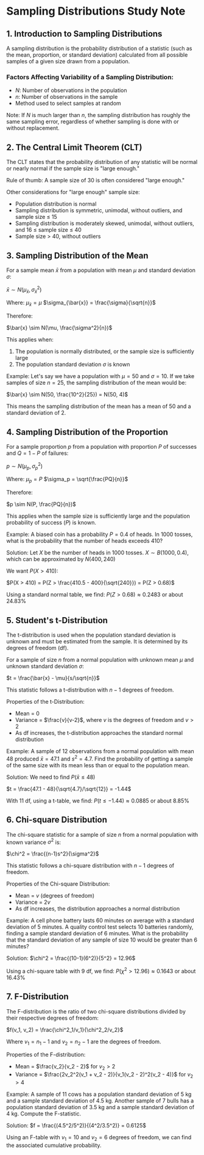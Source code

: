 # Sampling Distributions Study Note

## 1. Introduction to Sampling Distributions

A sampling distribution is the probability distribution of a statistic (such as the mean, proportion, or standard deviation) calculated from all possible samples of a given size drawn from a population.

### Factors Affecting Variability of a Sampling Distribution:
- $N$: Number of observations in the population
- $n$: Number of observations in the sample
- Method used to select samples at random

Note: If $N$ is much larger than $n$, the sampling distribution has roughly the same sampling error, regardless of whether sampling is done with or without replacement.

## 2. The Central Limit Theorem (CLT)

The CLT states that the probability distribution of any statistic will be normal or nearly normal if the sample size is "large enough."

Rule of thumb: A sample size of 30 is often considered "large enough."

Other considerations for "large enough" sample size:
- Population distribution is normal
- Sampling distribution is symmetric, unimodal, without outliers, and sample size ≤ 15
- Sampling distribution is moderately skewed, unimodal, without outliers, and 16 ≤ sample size ≤ 40
- Sample size > 40, without outliers

## 3. Sampling Distribution of the Mean

For a sample mean $\bar{x}$ from a population with mean $\mu$ and standard deviation $\sigma$:

$\bar{x} \sim N(\mu_{\bar{x}}, \sigma^2_{\bar{x}})$

Where:
$\mu_{\bar{x}} = \mu$
$\sigma_{\bar{x}} = \frac{\sigma}{\sqrt{n}}$

Therefore:

$\bar{x} \sim N(\mu, \frac{\sigma^2}{n})$

This applies when:
1. The population is normally distributed, or the sample size is sufficiently large
2. The population standard deviation $\sigma$ is known

Example:
Let's say we have a population with $\mu = 50$ and $\sigma = 10$. If we take samples of size $n = 25$, the sampling distribution of the mean would be:

$\bar{x} \sim N(50, \frac{10^2}{25}) = N(50, 4)$

This means the sampling distribution of the mean has a mean of 50 and a standard deviation of 2.

## 4. Sampling Distribution of the Proportion

For a sample proportion $p$ from a population with proportion $P$ of successes and $Q = 1-P$ of failures:

$p \sim N(\mu_p, \sigma^2_p)$

Where:
$\mu_p = P$
$\sigma_p = \sqrt{\frac{PQ}{n}}$

Therefore:

$p \sim N(P, \frac{PQ}{n})$

This applies when the sample size is sufficiently large and the population probability of success $(P)$ is known.

Example:
A biased coin has a probability $P = 0.4$ of heads. In 1000 tosses, what is the probability that the number of heads exceeds 410?

Solution:
Let $X$ be the number of heads in 1000 tosses.
$X \sim B(1000, 0.4)$, which can be approximated by $N(400, 240)$

We want $P(X > 410)$:

$P(X > 410) = P(Z > \frac{410.5 - 400}{\sqrt{240}}) = P(Z > 0.68)$

Using a standard normal table, we find:
$P(Z > 0.68) \approx 0.2483$ or about 24.83%

## 5. Student's t-Distribution

The t-distribution is used when the population standard deviation is unknown and must be estimated from the sample. It is determined by its degrees of freedom (df).

For a sample of size $n$ from a normal population with unknown mean $\mu$ and unknown standard deviation $\sigma$:

$t = \frac{\bar{x} - \mu}{s/\sqrt{n}}$

This statistic follows a t-distribution with $n-1$ degrees of freedom.

Properties of the t-Distribution:
- Mean = 0
- Variance = $\frac{v}{v-2}$, where $v$ is the degrees of freedom and $v > 2$
- As df increases, the t-distribution approaches the standard normal distribution

Example:
A sample of 12 observations from a normal population with mean 48 produced $\bar{x} = 47.1$ and $s^2 = 4.7$. Find the probability of getting a sample of the same size with its mean less than or equal to the population mean.

Solution:
We need to find $P(\bar{x} \leq 48)$

$t = \frac{47.1 - 48}{\sqrt{4.7}/\sqrt{12}} = -1.44$

With 11 df, using a t-table, we find:
$P(t \leq -1.44) \approx 0.0885$ or about 8.85%

## 6. Chi-square Distribution

The chi-square statistic for a sample of size $n$ from a normal population with known variance $\sigma^2$ is:

$\chi^2 = \frac{(n-1)s^2}{\sigma^2}$

This statistic follows a chi-square distribution with $n-1$ degrees of freedom.

Properties of the Chi-square Distribution:
- Mean = $v$ (degrees of freedom)
- Variance = $2v$
- As df increases, the distribution approaches a normal distribution

Example:
A cell phone battery lasts 60 minutes on average with a standard deviation of 5 minutes. A quality control test selects 10 batteries randomly, finding a sample standard deviation of 6 minutes. What is the probability that the standard deviation of any sample of size 10 would be greater than 6 minutes?

Solution:
$\chi^2 = \frac{(10-1)(6^2)}{5^2} = 12.96$

Using a chi-square table with 9 df, we find:
$P(\chi^2 > 12.96) \approx 0.1643$ or about 16.43%

## 7. F-Distribution

The F-distribution is the ratio of two chi-square distributions divided by their respective degrees of freedom:

$f(v_1, v_2) = \frac{\chi^2_1/v_1}{\chi^2_2/v_2}$

Where $v_1 = n_1 - 1$ and $v_2 = n_2 - 1$ are the degrees of freedom.

Properties of the F-distribution:
- Mean = $\frac{v_2}{v_2 - 2}$ for $v_2 > 2$
- Variance = $\frac{2v_2^2(v_1 + v_2 - 2)}{v_1(v_2 - 2)^2(v_2 - 4)}$ for $v_2 > 4$

Example:
A sample of 11 cows has a population standard deviation of 5 kg and a sample standard deviation of 4.5 kg. Another sample of 7 bulls has a population standard deviation of 3.5 kg and a sample standard deviation of 4 kg. Compute the F-statistic.

Solution:
$f = \frac{(4.5^2/5^2)}{(4^2/3.5^2)} = 0.6125$

Using an F-table with $v_1 = 10$ and $v_2 = 6$ degrees of freedom, we can find the associated cumulative probability.

